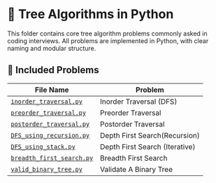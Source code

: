 # 🌳 Tree Algorithms in Python

This folder contains core tree algorithm problems commonly asked in coding interviews. All problems are implemented in Python, with clear naming and modular structure.

## 🧾 Included Problems

| File Name                     | Problem |
|------------------------------|---------|
| [`inorder_traversal.py`](./inorder_traversal/inorder_traversal.py)       | Inorder Traversal (DFS) |
| [`preorder_traversal.py`](./preorder_traversal/preorder_traversal.py)      | Preorder Traversal |
| [`postorder_traversal.py`](./postorder_traversal/postorder_traversal.py)     | Postorder Traversal |
| [`DFS_using_recursion.py`](./depth_first_search/DFS_using_recursion.py)     | Depth First Search(Recursion) |
| [`DFS_using_stack.py`](./depth_first_search/DFS_using_stack.py)     | Depth First Search (Iterative) |
| [`breadth_first_search.py`](./breadth_first_search/breadth_first_search.py)     | Breadth First Search |
| [`valid_binary_tree.py`](./valid_binary_tree/valid_binary_tree.py)     | Validate A Binary Tree |